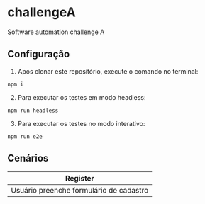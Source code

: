 # challengeA
Software automation challenge A

## Configuração

1. Após clonar este repositório, execute o comando no terminal:
```
npm i
```
2. Para executar os testes em modo headless:
```
npm run headless
```
3. Para executar os testes no modo interativo:
```
npm run e2e
```

## Cenários

| Register                                     |
| -------------------------------------------- |
| Usuário preenche formulário de cadastro      |
